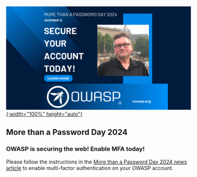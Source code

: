 [![More than a Password Day 2024](/pages/events/featured/more_than_password_day.png){:width="100%" height="auto"}](/_posts/2024-11-12-more-than-a-password-day-2024)

## More than a Password Day 2024

### OWASP is securing the web! Enable MFA today!

Please follow the instructions in the [More than a Password Day 2024 news article](/_posts/2024-11-12-more-than-a-password-day-2024) to enable multi-factor authentication on your OWASP account.
